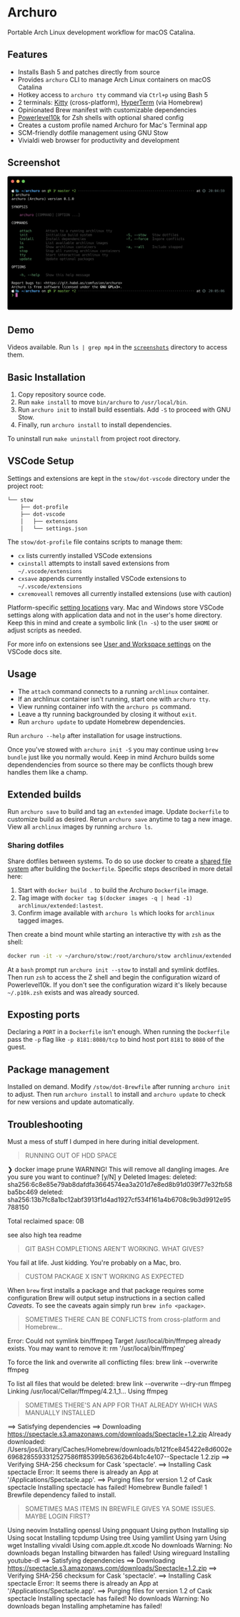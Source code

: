 # Archuro

Portable Arch Linux development workflow for macOS Catalina.

## Features

- Installs Bash 5 and patches directly from source
- Provides `archuro` CLI to manage Arch Linux containers on macOS Catalina
- Hotkey access to `archuro tty` command via `Ctrl+p` using Bash 5
- 2 terminals: [Kitty](https://github.com/kovidgoyal/kitty) (cross-platform), [HyperTerm](https://hyper.is) (via Homebrew)
- Opinionated Brew manifest with customizable dependencies
- [Powerlevel10k](https://github.com/romkatv/powerlevel10k) for Zsh shells with optional shared config
- Creates a custom profile named Archuro for Mac's Terminal app
- SCM-friendly dotfile management using GNU Stow
- Vivialdi web browser for productivity and development

## Screenshot

![archuro cli](./screenshots/photo_2019-10-19_01.50.16.jpeg)

## Demo

Videos available. Run `ls | grep mp4` in the [`screenshots`](./screenshots) directory to access them.

## Basic Installation

1. Copy repository source code.
2. Run `make install` to move `bin/archuro` to `/usr/local/bin`.
3. Run `archuro init` to install build essentials. Add `-S` to proceed with GNU Stow.
4. Finally, run `archuro install` to install dependencies.

To uninstall run `make uninstall` from project root directory.

## VSCode Setup

Settings and extensions are kept in the `stow/dot-vscode` directory under the project root:

```
└── stow
    ├── dot-profile
    ├── dot-vscode
    │   ├── extensions
    │   └── settings.json
```

The `stow/dot-profile` file contains scripts to manage them:

- `cx` lists currently installed VSCode extensions
- `cxinstall` attempts to install saved extensions from `~/.vscode/extensions`
- `cxsave` appends currently installed VSCode extensions to `~/.vscode/extensions`
- `cxremoveall` removes all currently installed extensions (use with caution)

Platform-specific [setting locations](https://vscode.readthedocs.io/en/latest/getstarted/settings/#settings-file-locations) vary. Mac and Windows store VSCode settings along with application data and not in the user's home directory. Keep this in mind and create a symbolic link (`ln -s`) to the user `$HOME` or adjust scripts as needed.

For more info on extensions see [User and Workspace settings](https://vscode.readthedocs.io/en/latest/getstarted/settings/) on the VSCode docs site.

## Usage

- The `attach` command connects to a running `archlinux` container.
- If an archlinux container isn't running, start one with `archuro tty`.
- View running container info with the `archuro ps` command.
- Leave a tty running backgrounded by closing it without `exit`.
- Run `archuro update` to update Homebrew dependencies.

Run `archuro --help` after installation for usage instructions.

Once you've stowed with `archuro init -S` you may continue using `brew bundle` just like you normally would. Keep in mind Archuro builds some dependendencies from source so there may be conflicts though brew handles them like a champ.

## Extended builds

Run `archuro save` to build and tag an `extended` image. Update `Dockerfile` to customize build as desired. Rerun `archuro save` anytime to tag a new image. View all `archlinux` images by running `archuro ls`.

### Sharing dotfiles

Share dotfiles between systems. To do so use docker to create a [shared file system](https://docs.docker.com/engine/reference/run/#volume-shared-filesystems) after building the `Dockerfile`. Specific steps described in more detail here:

1. Start with `docker build .` to build the Archuro `Dockerfile` image.
2. Tag image with `docker tag $(docker images -q | head -1) archlinux/extended:lastest`.
3. Confirm image available with `archuro ls` which looks for `archlinux` tagged images.

Then create a bind mount while starting an interactive tty with `zsh` as the shell:

```sh
docker run -it -v ~/archuro/stow:/root/archuro/stow archlinux/extended bash
```

At a `bash` prompt run `archuro init --stow` to install and symlink dotfiles. Then run `zsh` to access the Z shell and begin the configuration wizard of Powerlevel10k. If you don't see the configuration wizard it's likely because `~/.p10k.zsh` exists and was already sourced.

## Exposting ports

Declaring a `PORT` in a `Dockerfile` isn't enough. When running the `Dockerfile` pass the `-p` flag like `-p 8181:8080/tcp` to bind host port `8181` to `8080` of the guest.

## Package management

Installed on demand. Modify `/stow/dot-Brewfile` after running `archuro init` to adjust. Then run `archuro install` to install and `archuro update` to check for new versions and update automatically.

## Troubleshooting

Must a mess of stuff I dumped in here during initial development.

> RUNNING OUT OF HDD SPACE

❯ docker image prune
WARNING! This will remove all dangling images.
Are you sure you want to continue? [y/N] y
Deleted Images:
deleted: sha256:6c8e85e79ab8dafdfa3664574ea3a201d7e8ed8b91d039f77e32fb58ba5bc469
deleted: sha256:13b7fc8a1bc12abf3913f1d4ad1927cf534f161a4b6708c9b3d9912e95788150

Total reclaimed space: 0B

see also high tea readme

> GIT BASH COMPLETIONS AREN'T WORKING. WHAT GIVES?

You fail at life. Just kidding. You're probably on a Mac, bro.

> CUSTOM PACKAGE X ISN'T WORKING AS EXPECTED

When `brew` first installs a package and that package requires some configuration Brew will output setup instructions in a section called _Caveats_. To see the caveats again simply run `brew info <package>`.

> SOMETIMES THERE CAN BE CONFLICTS from cross-platform and Homebrew...

Error: Could not symlink bin/ffmpeg
Target /usr/local/bin/ffmpeg
already exists. You may want to remove it:
  rm '/usr/local/bin/ffmpeg'

To force the link and overwrite all conflicting files:
  brew link --overwrite ffmpeg

To list all files that would be deleted:
  brew link --overwrite --dry-run ffmpeg
Linking /usr/local/Cellar/ffmpeg/4.2.1_1... 
Using ffmpeg

> SOMETIMES THERE'S AN APP FOR THAT ALREADY WHICH WAS MANUALLY INSTALLED

==> Satisfying dependencies
==> Downloading https://spectacle.s3.amazonaws.com/downloads/Spectacle+1.2.zip
Already downloaded: /Users/jos/Library/Caches/Homebrew/downloads/b121fce845422e8d6002e6968285593312527586ff85399b56362b64b1c4e107--Spectacle 1.2.zip
==> Verifying SHA-256 checksum for Cask 'spectacle'.
==> Installing Cask spectacle
Error: It seems there is already an App at '/Applications/Spectacle.app'.
==> Purging files for version 1.2 of Cask spectacle
Installing spectacle has failed!
Homebrew Bundle failed! 1 Brewfile dependency failed to install.


> SOMETIMES MAS ITEMS IN BREWFILE GIVES YA SOME ISSUES. MAYBE LOGIN FIRST?

Using neovim
Installing openssl
Using pngquant
Using python
Installing sip
Using socat
Installing tcpdump
Using tree
Using yamllint
Using yarn
Using wget
Installing vivaldi
Using com.apple.dt.xcode
No downloads
Warning: No downloads began
Installing bitwarden has failed!
Using wireguard
Installing youtube-dl
==> Satisfying dependencies
==> Downloading https://spectacle.s3.amazonaws.com/downloads/Spectacle+1.2.zip
==> Verifying SHA-256 checksum for Cask 'spectacle'.
==> Installing Cask spectacle
Error: It seems there is already an App at '/Applications/Spectacle.app'.
==> Purging files for version 1.2 of Cask spectacle
Installing spectacle has failed!
No downloads
Warning: No downloads began
Installing amphetamine has failed!
